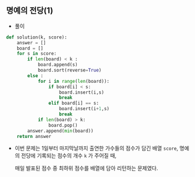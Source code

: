 ## 명예의 전당(1)    

- 풀이   

```python   
def solution(k, score):
    answer = []
    board = []
    for s in score:
        if len(board) < k :
            board.append(s)
            board.sort(reverse=True)
        else :
            for i in range(len(board)):
                if board[i] < s:
                    board.insert(i,s)
                    break
                elif board[i] == s:
                    board.insert(i+1,s)
                    break
            if len(board) > k:
                board.pop()
        answer.append(min(board))
    return answer
```    

- 이번 문제는 1일부터 마지막날까지 출연한 가수들의 점수가 담긴 배열 `score`, 명예의 전당에 기록되는 점수의 개수 `k` 가 주어질 때,     
  
  매일 발표된 점수 중 최하위 점수를 배열에 담아 리턴하는 문제였다.    
  
  

